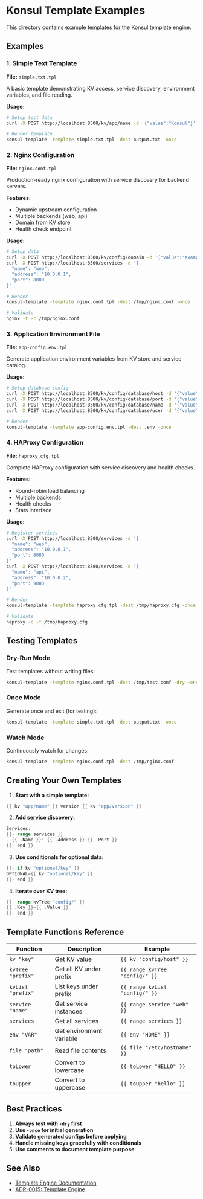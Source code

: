 # Konsul Template Examples

This directory contains example templates for the Konsul template engine.

## Examples

### 1. Simple Text Template

**File:** `simple.txt.tpl`

A basic template demonstrating KV access, service discovery, environment variables, and file reading.

**Usage:**
```bash
# Setup test data
curl -X POST http://localhost:8500/kv/app/name -d '{"value":"Konsul"}'

# Render template
konsul-template -template simple.txt.tpl -dest output.txt -once
```

### 2. Nginx Configuration

**File:** `nginx.conf.tpl`

Production-ready nginx configuration with service discovery for backend servers.

**Features:**
- Dynamic upstream configuration
- Multiple backends (web, api)
- Domain from KV store
- Health check endpoint

**Usage:**
```bash
# Setup data
curl -X POST http://localhost:8500/kv/config/domain -d '{"value":"example.com"}'
curl -X POST http://localhost:8500/services -d '{
  "name": "web",
  "address": "10.0.0.1",
  "port": 8080
}'

# Render
konsul-template -template nginx.conf.tpl -dest /tmp/nginx.conf -once

# Validate
nginx -t -c /tmp/nginx.conf
```

### 3. Application Environment File

**File:** `app-config.env.tpl`

Generate application environment variables from KV store and service catalog.

**Usage:**
```bash
# Setup database config
curl -X POST http://localhost:8500/kv/config/database/host -d '{"value":"db.local"}'
curl -X POST http://localhost:8500/kv/config/database/port -d '{"value":"5432"}'
curl -X POST http://localhost:8500/kv/config/database/name -d '{"value":"myapp"}'
curl -X POST http://localhost:8500/kv/config/database/user -d '{"value":"admin"}'

# Render
konsul-template -template app-config.env.tpl -dest .env -once
```

### 4. HAProxy Configuration

**File:** `haproxy.cfg.tpl`

Complete HAProxy configuration with service discovery and health checks.

**Features:**
- Round-robin load balancing
- Multiple backends
- Health checks
- Stats interface

**Usage:**
```bash
# Register services
curl -X POST http://localhost:8500/services -d '{
  "name": "web",
  "address": "10.0.0.1",
  "port": 8080
}'
curl -X POST http://localhost:8500/services -d '{
  "name": "api",
  "address": "10.0.0.2",
  "port": 9000
}'

# Render
konsul-template -template haproxy.cfg.tpl -dest /tmp/haproxy.cfg -once

# Validate
haproxy -c -f /tmp/haproxy.cfg
```

## Testing Templates

### Dry-Run Mode

Test templates without writing files:

```bash
konsul-template -template nginx.conf.tpl -dest /tmp/test.conf -dry -once
```

### Once Mode

Generate once and exit (for testing):

```bash
konsul-template -template simple.txt.tpl -dest output.txt -once
```

### Watch Mode

Continuously watch for changes:

```bash
konsul-template -template nginx.conf.tpl -dest /tmp/nginx.conf
```

## Creating Your Own Templates

1. **Start with a simple template:**

```go
{{ kv "app/name" }} version {{ kv "app/version" }}
```

2. **Add service discovery:**

```go
Services:
{{- range services }}
- {{ .Name }}: {{ .Address }}:{{ .Port }}
{{- end }}
```

3. **Use conditionals for optional data:**

```go
{{- if kv "optional/key" }}
OPTIONAL={{ kv "optional/key" }}
{{- end }}
```

4. **Iterate over KV tree:**

```go
{{- range kvTree "config/" }}
{{ .Key }}={{ .Value }}
{{- end }}
```

## Template Functions Reference

| Function | Description | Example |
|----------|-------------|---------|
| `kv "key"` | Get KV value | `{{ kv "config/host" }}` |
| `kvTree "prefix"` | Get all KV under prefix | `{{ range kvTree "config/" }}` |
| `kvList "prefix"` | List keys under prefix | `{{ range kvList "config/" }}` |
| `service "name"` | Get service instances | `{{ range service "web" }}` |
| `services` | Get all services | `{{ range services }}` |
| `env "VAR"` | Get environment variable | `{{ env "HOME" }}` |
| `file "path"` | Read file contents | `{{ file "/etc/hostname" }}` |
| `toLower` | Convert to lowercase | `{{ toLower "HELLO" }}` |
| `toUpper` | Convert to uppercase | `{{ toUpper "hello" }}` |

## Best Practices

1. **Always test with `-dry` first**
2. **Use `-once` for initial generation**
3. **Validate generated configs before applying**
4. **Handle missing keys gracefully with conditionals**
5. **Use comments to document template purpose**

## See Also

- [Template Engine Documentation](../../docs/template-engine.md)
- [ADR-0015: Template Engine](../../docs/adr/0015-template-engine.md)
